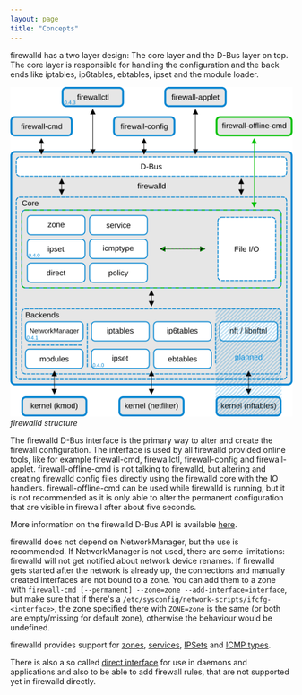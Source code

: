```yaml
---
layout: page
title: "Concepts"
--- 
```


firewalld has a two layer design: The core layer and the D-Bus layer on top. The core layer is responsible for handling the configuration and the back ends like iptables, ip6tables, ebtables, ipset and the module loader.

![firewalld-structure+nftables](firewalld-structure+nftables.png "firewalld structure")
*firewalld structure*

The firewalld D-Bus interface is the primary way to alter and create the firewall configuration. The interface is used by all firewalld provided online tools, like for example firewall-cmd, firewallctl, firewall-config and firewall-applet. firewall-offline-cmd is not talking to firewalld, but altering and creating firewalld config files directly using the firewalld core with the IO handlers. firewall-offline-cmd can be used while firewalld is running, but it is not recommended as it is only able to alter the permanent configuration that are visible in firewall after about five seconds.

More information on the firewalld D-Bus API is available [here](man-pages/firewalld.dbus.html).

firewalld does not depend on NetworkManager, but the use is recommended. If NetworkManager is not used, there are some limitations: firewalld will not get notified about network device renames. If firewalld gets started after the network is already up, the connections and manually created interfaces are not bound to a zone. You can add them to a zone with `firewall-cmd [--permanent] --zone=zone --add-interface=interface`, but make sure that if there's a `/etc/sysconfig/network-scripts/ifcfg-<interface>`, the zone specified there with `ZONE=zone` is the same (or both are empty/missing for default zone), otherwise the behaviour would be undefined.

firewalld provides support for [zones](zone/), [services](service/), [IPSets](ipset/) and [ICMP types](icmptype/).

There is also a so called [direct interface](direct-interface.html) for use in daemons and applications and also to be able to add firewall rules, that are not supported yet in firewalld directly.
